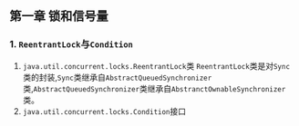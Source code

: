 ## 第一章 锁和信号量
### 1. `ReentrantLock`与`Condition`
1. `java.util.concurrent.locks.ReentrantLock`类
`ReentrantLock`类是对`Sync`类的封装,`Sync`类继承自`AbstractQueuedSynchronizer`类,`AbstractQueuedSynchronizer`类继承自`AbstranctOwnableSynchronizer`类。
2. `java.util.concurrent.locks.Condition`接口